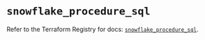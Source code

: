 # `snowflake_procedure_sql`

Refer to the Terraform Registry for docs: [`snowflake_procedure_sql`](https://registry.terraform.io/providers/snowflake-labs/snowflake/1.0.2/docs/resources/procedure_sql).
